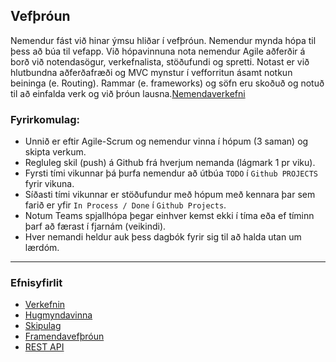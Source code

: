 ## Vefþróun 

Nemendur fást við hinar ýmsu hliðar í vefþróun. Nemendur mynda hópa til þess að búa til vefapp. Við hópavinnuna nota nemendur Agile aðferðir á borð við notendasögur, verkefnalista, stöðufundi og spretti. Notast er við hlutbundna aðferðafræði og MVC mynstur í vefforritun ásamt notkun beininga (e. Routing). Rammar (e. frameworks) og söfn eru skoðuð og notuð til að einfalda verk og við þróun lausna.[Nemendaverkefni](https://github.com/vefforritunII/afangi/blob/main/Nemendaverkefni.md)


### Fyrirkomulag:

- Unnið er eftir Agile-Scrum og nemendur vinna í hópum (3 saman) og skipta verkum.
- Regluleg skil (push) á Github frá hverjum nemanda (lágmark 1 pr viku).
- Fyrsti tími vikunnar þá þurfa nemendur að útbúa `TODO` í `Github PROJECTS` fyrir vikuna.
- Síðasti tími vikunnar er stöðufundur með hópum með kennara þar sem farið er yfir `In Process / Done` í `Github Projects`. 
- Notum Teams spjallhópa þegar einhver kemst ekki í tíma eða ef tíminn þarf að færast í fjarnám (veikindi). 
- Hver nemandi heldur auk þess dagbók fyrir sig til að halda utan um lærdóm.
  
---

### Efnisyfirlit
- [Verkefnin](https://github.com/vefforritunII/afangi/tree/main/Verkefni)
- [Hugmyndavinna](https://github.com/vefforritunII/afangi/blob/main/Hugmyndavinna.md)
- [Skipulag](https://github.com/vefforritunII/afangi/blob/main/Skipulag.md)
- [Framendavefþróun](https://github.com/vefforritunII/afangi/blob/main/Framendi.md)
- [REST API](https://github.com/vefforritunII/afangi/blob/main/RESTAPI.md)


